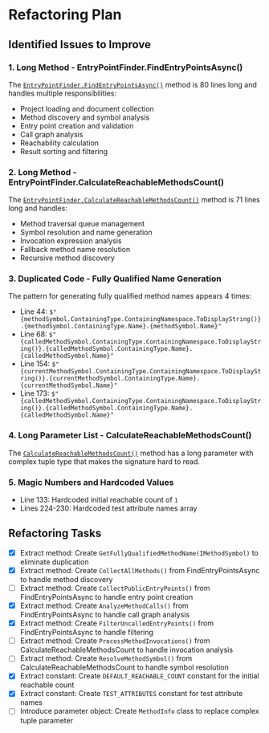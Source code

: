 # Refactoring Plan

## Identified Issues to Improve

### 1. Long Method - EntryPointFinder.FindEntryPointsAsync()
The [`EntryPointFinder.FindEntryPointsAsync()`](refactoring-tools/RoslynAnalysis/EntryPointFinder.cs:16) method is 80 lines long and handles multiple responsibilities:
- Project loading and document collection
- Method discovery and symbol analysis
- Entry point creation and validation
- Call graph analysis
- Reachability calculation
- Result sorting and filtering

### 2. Long Method - EntryPointFinder.CalculateReachableMethodsCount()
The [`EntryPointFinder.CalculateReachableMethodsCount()`](refactoring-tools/RoslynAnalysis/EntryPointFinder.cs:137) method is 71 lines long and handles:
- Method traversal queue management
- Symbol resolution and name generation
- Invocation expression analysis
- Fallback method name resolution
- Recursive method discovery

### 3. Duplicated Code - Fully Qualified Name Generation
The pattern for generating fully qualified method names appears 4 times:
- Line 44: `$"{methodSymbol.ContainingType.ContainingNamespace.ToDisplayString()}.{methodSymbol.ContainingType.Name}.{methodSymbol.Name}"`
- Line 68: `$"{calledMethodSymbol.ContainingType.ContainingNamespace.ToDisplayString()}.{calledMethodSymbol.ContainingType.Name}.{calledMethodSymbol.Name}"`
- Line 154: `$"{currentMethodSymbol.ContainingType.ContainingNamespace.ToDisplayString()}.{currentMethodSymbol.ContainingType.Name}.{currentMethodSymbol.Name}"`
- Line 173: `$"{calledMethodSymbol.ContainingType.ContainingNamespace.ToDisplayString()}.{calledMethodSymbol.ContainingType.Name}.{calledMethodSymbol.Name}"`

### 4. Long Parameter List - CalculateReachableMethodsCount()
The [`CalculateReachableMethodsCount()`](refactoring-tools/RoslynAnalysis/EntryPointFinder.cs:137) method has a long parameter with complex tuple type that makes the signature hard to read.

### 5. Magic Numbers and Hardcoded Values
- Line 133: Hardcoded initial reachable count of `1`
- Lines 224-230: Hardcoded test attribute names array

## Refactoring Tasks

- [x] Extract method: Create `GetFullyQualifiedMethodName(IMethodSymbol)` to eliminate duplication
- [x] Extract method: Create `CollectAllMethods()` from FindEntryPointsAsync to handle method discovery
- [ ] Extract method: Create `CollectPublicEntryPoints()` from FindEntryPointsAsync to handle entry point creation
- [x] Extract method: Create `AnalyzeMethodCalls()` from FindEntryPointsAsync to handle call graph analysis
- [x] Extract method: Create `FilterUncalledEntryPoints()` from FindEntryPointsAsync to handle filtering
- [ ] Extract method: Create `ProcessMethodInvocations()` from CalculateReachableMethodsCount to handle invocation analysis
- [ ] Extract method: Create `ResolveMethodSymbol()` from CalculateReachableMethodsCount to handle symbol resolution
- [x] Extract constant: Create `DEFAULT_REACHABLE_COUNT` constant for the initial reachable count
- [x] Extract constant: Create `TEST_ATTRIBUTES` constant for test attribute names
- [ ] Introduce parameter object: Create `MethodInfo` class to replace complex tuple parameter
